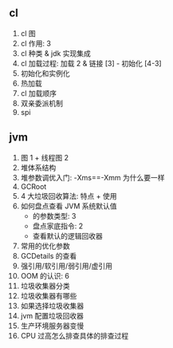 ## cl

1. cl 图
2. cl 作用: 3
3. cl 种类 & jdk 实现集成
4. cl 加载过程: 加载 2 & 链接 [3] - 初始化 [4-3]
5. 初始化和实例化
6. 热加载
7. cl 加载顺序
8. 双亲委派机制
9. spi

## jvm

1. 图 1 + 线程图 2
2. 堆体系结构
3. 堆参数调优入门: -Xms==-Xmm 为什么要一样
4. GCRoot
5. 4 大垃圾回收算法: 特点 + 使用
6. 如何盘点查看 JVM 系统默认值
   - 的参数类型: 3
   - 盘点家底指令: 2
   - 查看默认的逻辑回收器
7. 常用的优化参数
8. GCDetails 的查看
9. 强引用/软引用/弱引用/虚引用
10. OOM 的认识: 6
11. 垃圾收集器分类
12. 垃圾收集器有哪些
13. 如果选择垃圾收集器
14. jvm 配置垃圾回收器
15. 生产环境服务器变慢
16. CPU 过高怎么排查具体的排查过程
